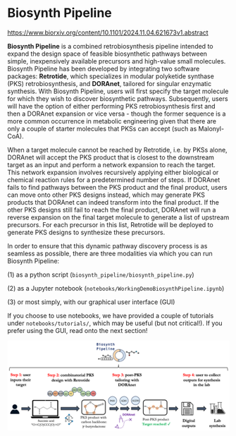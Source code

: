 # Biosynth Pipeline

https://www.biorxiv.org/content/10.1101/2024.11.04.621673v1.abstract

**Biosynth Pipeline** is a combined retrobiosynthesis pipeline intended to expand the design space of feasible
biosynthetic pathways between simple, inexpensively available precursors and high-value small molecules. 
Biosynth Pipeline has been developed by integrating two software packages: **Retrotide**, which specializes in modular
polyketide synthase (PKS) retrobiosynthesis, and **DORAnet**, tailored for singular enzymatic synthesis. 
With Biosynth Pipeline, users will first specify the target molecule for which they wish to discover biosynthetic pathways.
Subsequently, users will have the option of either performing PKS retrobiosynthesis first and then a DORAnet expansion or 
vice versa - though the former sequence is a more common occurrence in metabolic engineering given that there are only a 
couple of starter molecules that PKSs can accept (such as Malonyl-CoA). 

When a target molecule cannot be reached by Retrotide, i.e. by PKSs alone, DORAnet will accept the PKS product that is 
closest to the downstream target as an input and perform a network expansion to reach the target. This network expansion involves 
recursively applying either biological or chemical reaction rules for a predetermined number of steps.
If DORAnet fails to find pathways between the PKS product and the final product, users can move onto other PKS designs
instead, which may generate PKS products that DORAnet can indeed transform into the final product. If the other PKS designs
still fail to reach the final product, DORAnet will run a reverse expansion on the final target molecule to generate a list of upstream precursors. 
For each precursor in this list, Retrotide will be deployed to generate PKS designs to synthesize these precursors.

In order to ensure that this dynamic pathway discovery process is as seamless as possible, there are three modalities via which you can run Biosynth Pipeline:

(1) as a python script (```biosynth_pipeline/biosynth_pipeline.py```)

(2) as a Jupyter notebook (```notebooks/WorkingDemoBiosynthPipeline.ipynb```)

(3) or most simply, with our graphical user interface (GUI)

If you choose to use notebooks, we have provided a couple of tutorials under ```notebooks/tutorials/```, which may be useful
(but not critical!). If you prefer using the GUI, read onto the next section!

![biosynth_pipeline_architecture](biosynth_pipeline_fig.png)

